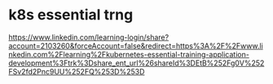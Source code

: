 # k8s essential trng

https://www.linkedin.com/learning-login/share?account=2103260&forceAccount=false&redirect=https%3A%2F%2Fwww.linkedin.com%2Flearning%2Fkubernetes-essential-training-application-development%3Ftrk%3Dshare_ent_url%26shareId%3DEtB%252Fg0V%252FSv2fd2Pnc9UU%252FQ%253D%253D

